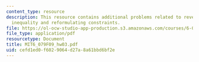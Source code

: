 ```yaml
---
content_type: resource
description: This resource contains additional problems related to reverse jensen
  inequality and reformulating constraints.
file: https://ol-ocw-studio-app-production.s3.amazonaws.com/courses/6-079-introduction-to-convex-optimization-fall-2009/cefd1ed0f6029064d27a8a61bbd6bf2e_MIT6_079F09_hw03.pdf
file_type: application/pdf
resourcetype: Document
title: MIT6_079F09_hw03.pdf
uid: cefd1ed0-f602-9064-d27a-8a61bbd6bf2e
---
```

